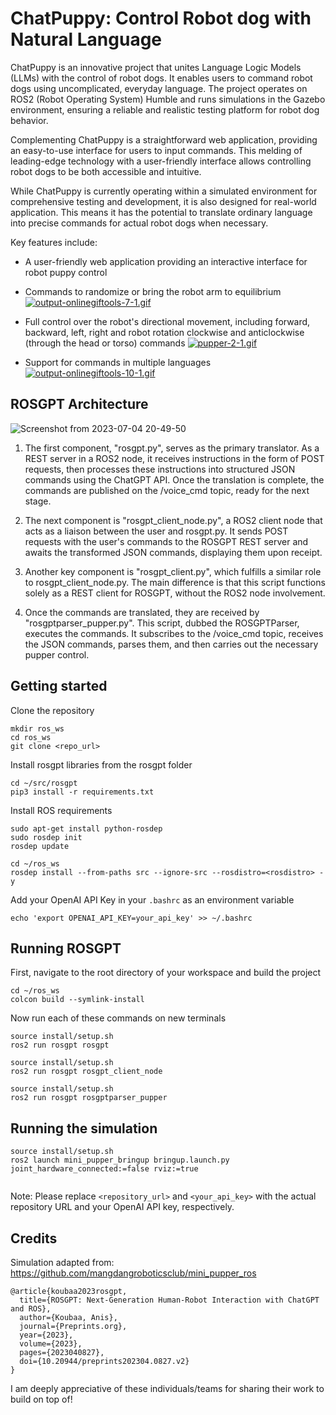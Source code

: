 # ChatPuppy: Control Robot dog with Natural Language

ChatPuppy is an innovative project that unites Language Logic Models (LLMs) with the control of robot dogs. It enables users to command robot dogs using uncomplicated, everyday language. The project operates on ROS2 (Robot Operating System) Humble and runs simulations in the Gazebo environment, ensuring a reliable and realistic testing platform for robot dog behavior.

Complementing ChatPuppy is a straightforward web application, providing an easy-to-use interface for users to input commands. This melding of leading-edge technology with a user-friendly interface allows controlling robot dogs to be both accessible and intuitive.

While ChatPuppy is currently operating within a simulated environment for comprehensive testing and development, it is also designed for real-world application. This means it has the potential to translate ordinary language into precise commands for actual robot dogs when necessary.

Key features include:
- A user-friendly web application providing an interactive interface for robot puppy control
- Commands to randomize or bring the robot arm to equilibrium
  [![output-onlinegiftools-7-1.gif](https://i.postimg.cc/Kj22RxZm/output-onlinegiftools-7-1.gif)](https://postimg.cc/KkJVWXkW)
- Full control over the robot's directional movement, including forward, backward, left, right and robot rotation clockwise and anticlockwise (through the head or torso) commands
[![pupper-2-1.gif](https://i.postimg.cc/dthBLdxt/pupper-2-1.gif)](https://postimg.cc/kBd8HVCk)

- Support for commands in multiple languages
[![output-onlinegiftools-10-1.gif](https://i.postimg.cc/HxLMF1Gs/output-onlinegiftools-10-1.gif)](https://postimg.cc/XZTXyh7T)

## ROSGPT Architecture

![Screenshot from 2023-07-04 20-49-50](https://github.com/Gaurang-1402/ChatDrones/assets/71042887/f3534fd5-1ac8-4d55-8e67-fb5f6c0ddf8d)

1. The first component, "rosgpt.py", serves as the primary translator. As a REST server in a ROS2 node, it receives instructions in the form of POST requests, then processes these instructions into structured JSON commands using the ChatGPT API. Once the translation is complete, the commands are published on the /voice_cmd topic, ready for the next stage.

2. The next component is "rosgpt_client_node.py", a ROS2 client node that acts as a liaison between the user and rosgpt.py. It sends POST requests with the user's commands to the ROSGPT REST server and awaits the transformed JSON commands, displaying them upon receipt.

3. Another key component is "rosgpt_client.py", which fulfills a similar role to rosgpt_client_node.py. The main difference is that this script functions solely as a REST client for ROSGPT, without the ROS2 node involvement.

4. Once the commands are translated, they are received by "rosgptparser_pupper.py". This script, dubbed the ROSGPTParser, executes the commands. It subscribes to the /voice_cmd topic, receives the JSON commands, parses them, and then carries out the necessary pupper control.

## Getting started

Clone the repository

```
mkdir ros_ws
cd ros_ws
git clone <repo_url>
```

Install rosgpt libraries from the rosgpt folder

```
cd ~/src/rosgpt
pip3 install -r requirements.txt
```

Install ROS requirements

```
sudo apt-get install python-rosdep
sudo rosdep init
rosdep update
```

```
cd ~/ros_ws
rosdep install --from-paths src --ignore-src --rosdistro=<rosdistro> -y
```


Add your OpenAI API Key in your ```.bashrc``` as an environment variable 

```
echo 'export OPENAI_API_KEY=your_api_key' >> ~/.bashrc
```


## Running ROSGPT

First, navigate to the root directory of your workspace and build the project

```
cd ~/ros_ws
colcon build --symlink-install
```
Now run each of these commands on new terminals

```
source install/setup.sh
ros2 run rosgpt rosgpt
```

```
source install/setup.sh
ros2 run rosgpt rosgpt_client_node 
```

```
source install/setup.sh
ros2 run rosgpt rosgptparser_pupper
```

## Running the simulation

```
source install/setup.sh
ros2 launch mini_pupper_bringup bringup.launch.py joint_hardware_connected:=false rviz:=true


```

Note: Please replace `<repository_url>` and `<your_api_key>` with the actual repository URL and your OpenAI API key, respectively.



## Credits
Simulation adapted from: https://github.com/mangdangroboticsclub/mini_pupper_ros

```
@article{koubaa2023rosgpt,
  title={ROSGPT: Next-Generation Human-Robot Interaction with ChatGPT and ROS},
  author={Koubaa, Anis},
  journal={Preprints.org},
  year={2023},
  volume={2023},
  pages={2023040827},
  doi={10.20944/preprints202304.0827.v2}
}

```
I am deeply appreciative of these individuals/teams for sharing their work to build on top of!
